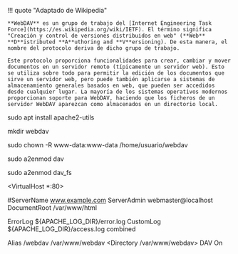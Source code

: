 !!! quote "Adaptado de Wikipedia" 

	**WebDAV** es un grupo de trabajo del [Internet Engineering Task Force](https://es.wikipedia.org/wiki/IETF). El término significa "Creación y control de versiones distribuidos en web" (**Web** **D**istributed **A**uthoring and **V**ersioning). De esta manera, el nombre del protocolo deriva de dicho grupo de trabajo. 

	Este protocolo proporciona funcionalidades para crear, cambiar y mover documentos en un servidor remoto (típicamente un servidor web). Esto se utiliza sobre todo para permitir la edición de los documentos que sirve un servidor web, pero puede también aplicarse a sistemas de almacenamiento generales basados en web, que pueden ser accedidos desde cualquier lugar. La mayoría de los sistemas operativos modernos proporcionan soporte para WebDAV, haciendo que los ficheros de un servidor WebDAV aparezcan como almacenados en un directorio local.


sudo apt install apache2-utils

mkdir webdav

sudo chown -R www-data:www-data /home/usuario/webdav

sudo a2enmod dav

sudo a2enmod dav_fs

<VirtualHost *:80>

#ServerName www.example.com
ServerAdmin webmaster@localhost
DocumentRoot /var/www/html


ErrorLog ${APACHE_LOG_DIR}/error.log
CustomLog ${APACHE_LOG_DIR}/access.log combined


Alias /webdav /var/www/webdav
<Directory /var/www/webdav>
DAV On
</Directory>
</VirtualHost>